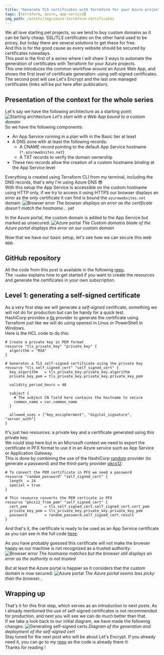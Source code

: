 ```yaml
---
title: "Generate TLS certificates with Terraform for your Azure projects"
tags: [terraform, azure, app-service]
img_path: /assets/img/azure-terraform-certificates
---
```


We all love starting pet projects, so we tend to buy custom domains as it can be fairly cheap. SSL/TLS certificates on the other hand used to be pricey, but today there are several solutions to get these for free.  
And this is for the good cause as every website should be secured by certificates nowadays.  
This post is the first of a series where I will share 3 ways to automate the generation of certificates with Terraform for your Azure projects.  
This one introduces the common workflow around an Azure Web App, and shows the first *level* of certificate generation: using self-signed certificates.  
The second post will use Let's Encrypt and the last one managed certificates (links will be put here after publication).  


## Presentation of the context for the whole series

Let's say we have the following architecture as a starting point:  
![Starting architecture](01-http.png) _Let's start with a Web App bound to a custom domain_  
So we have the following components:
- An App Service running in a plan with in the Basic tier at least
- A DNS zone with at least the following records:
  - A CNAME record pointing to the default App Service hostname (`*.azurewebsites.net`)
  - A TXT records to verify the domain ownership
- These two records allow the creation of a custom hostname *binding* at the App Service level

Everything is created using Terraform CLI from my terminal, including the DNS records, that's why I'm using Azure DNS 😎  
With this setup the App Service is accessible on the custom hostname using HTTP only, if we try to access it using HTTPS our browser displays an error as the only certificate it can find is bound the `azurewebsites.net` domain:
![Browser error](/01-http-browser.png) _The browser displays an error as the certificate doesn't match the hostname... yet_  

In the Azure portal, the custom domain is added to the App Service but marked as unsecured:
![Azure portal](/01-http-portal.png) _The Custom domains blade of the Azure portal displays this error on our custom domain_

Now that we have our basic setup, let's see how we can secure this web app.


## GitHub repository

All the code from this post is available in the following [repo](https://github.com/xaviermignot/terraform-certificates).  
The `readme` explains how to get started if you want to create the resources and generate the certificates in your own subscription.


## Level 1: generating a self-signed certificate

As a very first step we will generate a *self-signed* certificate, something we will not do for production but can be handy for a quick test.  
HashiCorp provides a [tls](https://registry.terraform.io/providers/hashicorp/tls/latest) provider to generate the certificate using Terraform just like we will do using openssl in Linux or PowerShell in Windows.  
Here is the HCL code to do this:
```hcl
# Create a private key in PEM format
resource "tls_private_key" "private_key" {
  algorithm = "RSA"
}

# Generates a TLS self-signed certificate using the private key
resource "tls_self_signed_cert" "self_signed_cert" {
  key_algorithm   = tls_private_key.private_key.algorithm
  private_key_pem = tls_private_key.private_key.private_key_pem

  validity_period_hours = 48

  subject {
    # The subject CN field here contains the hostname to secure
    common_name = var.common_name
  }

  allowed_uses = ["key_encipherment", "digital_signature", "server_auth"]
}
```
It's just two resources: a private key and a certificate generated using this private key.  
We could stop here but in an Microsoft context we need to export the certificate in PFX format to use it in an Azure service such as App Service or Application Gateway.  
This is done by combining the use of the HashiCorp [random](https://registry.terraform.io/providers/hashicorp/random/latest) provider (to generate a password) and the third-party provider [pkcs12](https://registry.terraform.io/providers/chilicat/pkcs12/latest):
```hcl
# To convert the PEM certificate in PFX we need a password
resource "random_password" "self_signed_cert" {
  length  = 24
  special = true
}

# This resource converts the PEM certicate in PFX
resource "pkcs12_from_pem" "self_signed_cert" {
  cert_pem        = tls_self_signed_cert.self_signed_cert.cert_pem
  private_key_pem = tls_private_key.private_key.private_key_pem
  password        = random_password.self_signed_cert.result
}
```
And that's it, the certificate is ready to be used as an App Service certificate as you can see in the full code [here](https://github.com/xaviermignot/terraform-certificates/blob/main/01_self_signed/main.tf). 

As you have probably guessed this certificate will not make the browser happy as our machine is not recognized as a trusted authority:  
![Browser error](/02-self-signed-browser.png) _The hostname matches but the browser still displays an error as the authority is not trusted_

But at least the Azure portal is happier as it considers that the custom domain is now secured:
![Azure portal](/02-self-signed-portal.png) _The Azure portal seems less picky than the browser..._


## Wrapping up

That's it for this first step, which serves as an introduction to next posts. As I already mentioned the use of self-signed certificates is not recommended for production, and next you will see we can do much better than that.  
If we take a look back to our initial diagram, we have made the following changes:
![Generating self-signed certs](02-self-signed.png) _Diagram of the generation and deployment of the self-signed cert_  
Stay tuned for the next post who will be about Let's Encrypt. If you already need it, you can go to my [repo](https://github.com/xaviermignot/terraform-certificates) as the code is already there 🤓  
Thanks for reading !

